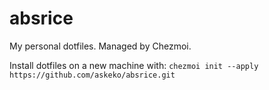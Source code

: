# absrice
My personal dotfiles. Managed by Chezmoi.

Install dotfiles on a new machine with: `chezmoi init --apply https://github.com/askeko/absrice.git`
